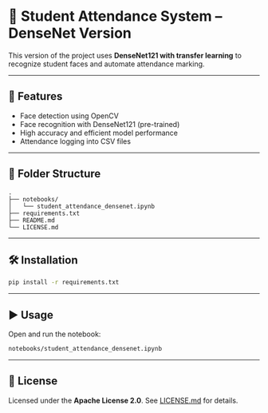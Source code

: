 
# 🧠 Student Attendance System – DenseNet Version

This version of the project uses **DenseNet121 with transfer learning** to recognize student faces and automate attendance marking.

---

## 🚀 Features

- Face detection using OpenCV
- Face recognition with DenseNet121 (pre-trained)
- High accuracy and efficient model performance
- Attendance logging into CSV files

---

## 📂 Folder Structure

```
.
├── notebooks/
│   └── student_attendance_densenet.ipynb
├── requirements.txt
├── README.md
└── LICENSE.md
```

---

## 🛠 Installation

```bash
pip install -r requirements.txt
```

---

## ▶️ Usage

Open and run the notebook:

```bash
notebooks/student_attendance_densenet.ipynb
```

---

## 🧾 License

Licensed under the **Apache License 2.0**. See [LICENSE.md](./LICENSE.md) for details.
